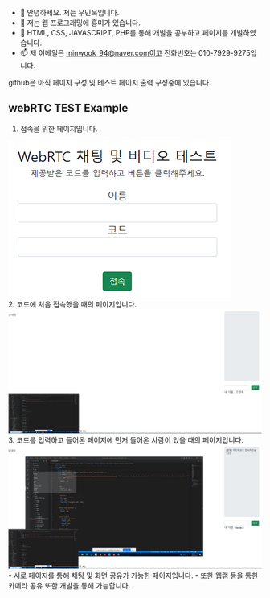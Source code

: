 - 👋 안녕하세요. 저는 우민욱입니다.
- 👀 저는 웹 프로그래밍에 흥미가 있습니다.
- 🌱 HTML, CSS, JAVASCRIPT, PHP를 통해 개발을 공부하고 페이지를 개발하였습니다.
- 📫 제 이메일은 minwook_94@naver.com이고 전화번호는 010-7929-9275입니다.

github은 아직 페이지 구성 및 테스트 페이지 출력 구성중에 있습니다.


## webRTC TEST Example

1. 접속을 위한 페이지입니다.
<img src="./module/webRTC/capture_page/chatting.PNG">
<br>
2. 코드에 처음 접속했을 때의 페이지입니다.
<img src="./module/webRTC/capture_page/first.PNG">
<br>
3. 코드를 입력하고 들어온 페이지에 먼저 들어온 사람이 있을 때의 페이지입니다.
<img src="./module/webRTC/capture_page/second.PNG">
<br>
- 서로 페이지를 통해 채팅 및 화면 공유가 가능한 페이지입니다.
- 또한 웹캠 등을 통한 카메라 공유 또한 개발을 통해 가능합니다.